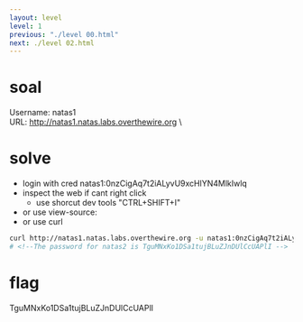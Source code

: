 ```yaml
---
layout: level
level: 1
previous: "./level 00.html"
next: ./level 02.html
---
```


# soal
Username: natas1 \
URL:      http://natas1.natas.labs.overthewire.org \

# solve
- login with cred natas1:0nzCigAq7t2iALyvU9xcHlYN4MlkIwlq
- inspect the web if cant right click
  - use shorcut dev tools "CTRL+SHIFT+I"
- or use view-source:<url>
- or use curl
```bash
curl http://natas1.natas.labs.overthewire.org -u natas1:0nzCigAq7t2iALyvU9xcHlYN4MlkIwlq
# <!--The password for natas2 is TguMNxKo1DSa1tujBLuZJnDUlCcUAPlI -->
```

# flag
TguMNxKo1DSa1tujBLuZJnDUlCcUAPlI